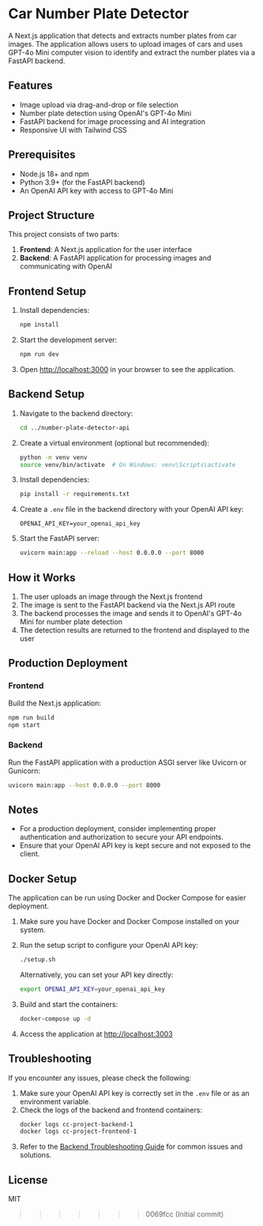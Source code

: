 
# Car Number Plate Detector

A Next.js application that detects and extracts number plates from car images. The application allows users to upload images of cars and uses GPT-4o Mini computer vision to identify and extract the number plates via a FastAPI backend.

## Features

- Image upload via drag-and-drop or file selection
- Number plate detection using OpenAI's GPT-4o Mini
- FastAPI backend for image processing and AI integration
- Responsive UI with Tailwind CSS

## Prerequisites

- Node.js 18+ and npm
- Python 3.9+ (for the FastAPI backend)
- An OpenAI API key with access to GPT-4o Mini

## Project Structure

This project consists of two parts:
1. **Frontend**: A Next.js application for the user interface
2. **Backend**: A FastAPI application for processing images and communicating with OpenAI

## Frontend Setup

1. Install dependencies:
   ```bash
   npm install
   ```

2. Start the development server:
   ```bash
   npm run dev
   ```

3. Open [http://localhost:3000](http://localhost:3000) in your browser to see the application.

## Backend Setup

1. Navigate to the backend directory:
   ```bash
   cd ../number-plate-detector-api
   ```

2. Create a virtual environment (optional but recommended):
   ```bash
   python -m venv venv
   source venv/bin/activate  # On Windows: venv\Scripts\activate
   ```

3. Install dependencies:
   ```bash
   pip install -r requirements.txt
   ```

4. Create a `.env` file in the backend directory with your OpenAI API key:
   ```
   OPENAI_API_KEY=your_openai_api_key
   ```

5. Start the FastAPI server:
   ```bash
   uvicorn main:app --reload --host 0.0.0.0 --port 8000
   ```

## How it Works

1. The user uploads an image through the Next.js frontend
2. The image is sent to the FastAPI backend via the Next.js API route
3. The backend processes the image and sends it to OpenAI's GPT-4o Mini for number plate detection
4. The detection results are returned to the frontend and displayed to the user

## Production Deployment

### Frontend
Build the Next.js application:
```bash
npm run build
npm start
```

### Backend
Run the FastAPI application with a production ASGI server like Uvicorn or Gunicorn:
```bash
uvicorn main:app --host 0.0.0.0 --port 8000
```

## Notes

- For a production deployment, consider implementing proper authentication and authorization to secure your API endpoints.
- Ensure that your OpenAI API key is kept secure and not exposed to the client.

## Docker Setup

The application can be run using Docker and Docker Compose for easier deployment.

1. Make sure you have Docker and Docker Compose installed on your system.

2. Run the setup script to configure your OpenAI API key:
   ```bash
   ./setup.sh
   ```
   
   Alternatively, you can set your API key directly:
   ```bash
   export OPENAI_API_KEY=your_openai_api_key
   ```

3. Build and start the containers:
   ```bash
   docker-compose up -d
   ```

4. Access the application at [http://localhost:3003](http://localhost:3003)

## Troubleshooting

If you encounter any issues, please check the following:

1. Make sure your OpenAI API key is correctly set in the `.env` file or as an environment variable.
2. Check the logs of the backend and frontend containers:
   ```bash
   docker logs cc-project-backend-1
   docker logs cc-project-frontend-1
   ```
3. Refer to the [Backend Troubleshooting Guide](./number-plate-detector-api/TROUBLESHOOTING.md) for common issues and solutions.

## License

MIT 
>>>>>>> 0069fcc (Initial commit)
